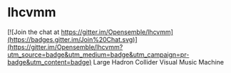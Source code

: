 # lhcvmm

[![Join the chat at https://gitter.im/Opensemble/lhcvmm](https://badges.gitter.im/Join%20Chat.svg)](https://gitter.im/Opensemble/lhcvmm?utm_source=badge&utm_medium=badge&utm_campaign=pr-badge&utm_content=badge)
Large Hadron Collider Visual Music Machine
